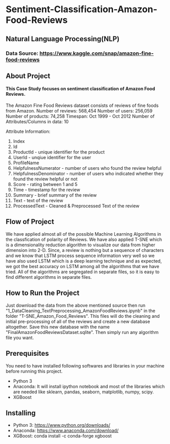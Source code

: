 # Sentiment-Classification-Amazon-Food-Reviews
## Natural Language Processing(NLP)
### Data Source: https://www.kaggle.com/snap/amazon-fine-food-reviews
## About Project
#### This Case Study focuses on sentiment classification of Amazon Food Reviews.
The Amazon Fine Food Reviews dataset consists of reviews of fine foods from Amazon.
Number of reviews: 568,454 Number of users: 256,059 Number of products: 74,258 Timespan: Oct 1999 - Oct 2012 Number of Attributes/Columns in data: 10

Attribute Information:

1.  Index
2.  Id
3.  ProductId - unique identifier for the product
4.  UserId - unqiue identifier for the user
5.  ProfileName
6.  HelpfulnessNumerator - number of users who found the review helpful
7.  HelpfulnessDenominator - number of users who indicated whether they found the review helpful or not
8.  Score - rating between 1 and 5
9.  Time - timestamp for the review
10. Summary - brief summary of the review
11. Text - text of the review
12. ProcessedText - Cleaned & Preprocessed Text of the review
## Flow of Project
We have applied almost all of the possible Machine Learning Algorithms in the classfication of polarity of Reviews. We have also applied T-SNE which is a dimensionality reduction algorithm to visualize our data from higher dimension into 2-D.
Since, a review is nothing but a sequence of characters and we know that LSTM process sequence information very well so we have also used LSTM which is a deep learning technique and as expected, we got the best accuracy on LSTM among all the algorithms that we have tried.
All of the algorithms are segregated in separate files, so it is easy to find different algorithms in separate files.
## How to Run the Project
Just download the data from the above mentioned source then run "1_DataCleaning_TextPreprocessing_AmazonFoodReviews.ipynb" in the folder "T-SNE_Amazon_Food_Reviews". This files will do the cleaning and initial pre-processing of all of the reviews and create a new database altogether. Save this new database with the name "FinalAmazonFoodReviewsDataset.sqlite". Then simply run any algorithm file you want.
## Prerequisites
You need to have installed following softwares and libraries in your machine before running this project.
* Python 3
* Anaconda: It will install ipython notebook and most of the libraries which are needed like sklearn, pandas, seaborn, matplotlib, numpy, scipy.
* XGBoost
## Installing
* Python 3: https://www.python.org/downloads/
* Anaconda: https://www.anaconda.com/download/
* XGBoost: conda install -c conda-forge xgboost
